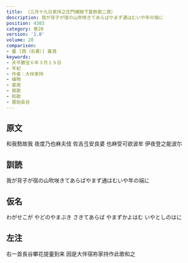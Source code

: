 ```yaml
---
title: （三月十九日家持之庄門槻樹下宴飲歌二首）
description: 我が背子が宿の山吹咲きてあらばやまず通はむいや年の端に
position: 4303
category: 巻20
version: '1.0'
volume: 20
comparison:
- 壷 [西（右書）] 壷酒
keywords:
- 天平勝宝６年３月１９日
- 年紀
- 作者：大伴家持
- 植物
- 宴席
- 賀歌
- 和歌
- 置始長谷
---
```


## 原文

和我勢故我 夜度乃也麻夫伎 佐吉弖安良婆 也麻受可欲波牟 伊夜登之能波尓

## 訓読

我が背子が宿の山吹咲きてあらばやまず通はむいや年の端に

## 仮名

わがせこが やどのやまぶき さきてあらば やまずかよはむ いやとしのはに

## 左注

右一首長谷攀花提壷到来 因是大伴宿祢家持作此歌和之
